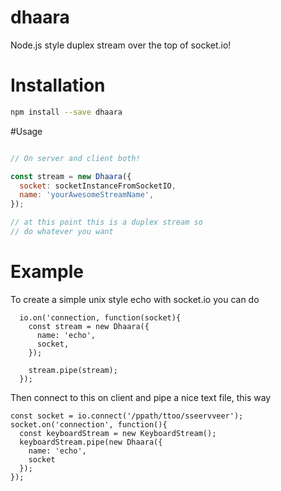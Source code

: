 # dhaara
Node.js style duplex stream over the top of socket.io!


# Installation
```bash
npm install --save dhaara
```

#Usage

```javascript

// On server and client both!

const stream = new Dhaara({
  socket: socketInstanceFromSocketIO,
  name: 'yourAwesomeStreamName',
});

// at this point this is a duplex stream so
// do whatever you want
```


# Example

To create a simple unix style echo with socket.io you can do

```
  io.on('connection, function(socket){
    const stream = new Dhaara({
      name: 'echo',
      socket,
    });

    stream.pipe(stream);
  });
```


Then connect to this on client and pipe a nice text file, this way

```
const socket = io.connect('/ppath/ttoo/sseervveer');
socket.on('connection', function(){
  const keyboardStream = new KeyboardStream();
  keyboardStream.pipe(new Dhaara({
    name: 'echo',
    socket
  });
});
```
